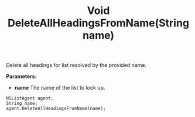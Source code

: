 ﻿---
uid: crmscript_ref_NSListAgent_DeleteAllHeadingsFromName
title: Void DeleteAllHeadingsFromName(String name)
intellisense: NSListAgent.DeleteAllHeadingsFromName
keywords: NSListAgent, DeleteAllHeadingsFromName
so.topic: reference
---

Delete all headings for list resolved by the provided name.

**Parameters:**
 - **name** The name of the list to look up.

```crmscript
NSListAgent agent;
String name;
agent.DeleteAllHeadingsFromName(name);
```


